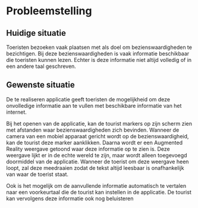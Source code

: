 # Probleemstelling

## Huidige situatie
Toeristen bezoeken vaak plaatsen met als doel om bezienswaardigheden te bezichtigen. Bij deze bezienswaardigheden is vaak informatie beschikbaar die toeristen kunnen lezen. Echter is deze informatie niet altijd volledig of in een andere taal geschreven. 

## Gewenste situatie
De te realiseren applicatie geeft toeristen de mogelijkheid om deze onvolledige informatie aan te vullen met beschikbare informatie van het internet.

Bij het openen van de applicatie, kan de tourist markers op zijn scherm zien met afstanden waar bezienswaardigheden zich bevinden. Wanneer de camera van een mobiel apparaat gericht wordt op de bezienswaardigheid, kan de tourist deze marker aanklikken. Daarna wordt er een Augmented Reality weergave getoond waar deze informatie op te zien is. Deze weergave lijkt er in de echte wereld te zijn, maar wordt alleen toegevoegd doormiddel van de applicatie. Wanneer de toerist om deze weergave heen loopt, zal deze meedraaien zodat de tekst altijd leesbaar is onafhankelijk van waar de toerist staat.

Ook is het mogelijk om de aanvullende informatie automatisch te vertalen naar een voorkeurtaal die de tourist kan instellen in de applicatie. De tourist kan vervolgens deze informatie ook nog beluisteren